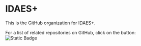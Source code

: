 # IDAES+

This is the GitHub organization for IDAES+.

For a list of related repositories on GitHub, click on the button: ![Static Badge](https://img.shields.io/badge/GitHub_topic-idaesplus-blue?style=flat&link=https%3A%2F%2Fgithub.com%2Fsearch%3Fq%3Dtopic%253Aidaesplus%2520org%253Aidaesplus%26type%3DRepositories)

